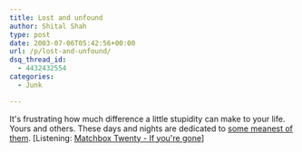 ```yaml
---
title: Lost and unfound
author: Shital Shah
type: post
date: 2003-07-06T05:42:56+00:00
url: /p/lost-and-unfound/
dsq_thread_id:
  - 4432432554
categories:
  - Junk

---
```

It's frustrating how much difference a little stupidity can make to your life. Yours and others. These days and nights are dedicated to [some meanest of them][1]. [Listening: [Matchbox Twenty - If you're gone][2]]

 [1]: /images/posts/2003/07/leave_portrait.jpg
 [2]: http://launch.yahoo.com/musicvideos/player/default.asp?videoID=173820